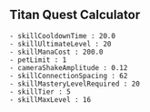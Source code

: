 ## Titan Quest Calculator

    - skillCooldownTime : 20.0
    - skillUltimateLevel : 20
    - skillManaCost : 200.0
    - petLimit : 1
    - cameraShakeAmplitude : 0.12
    - skillConnectionSpacing : 62
    - skillMasteryLevelRequired : 20
    - skillTier : 5
    - skillMaxLevel : 16
